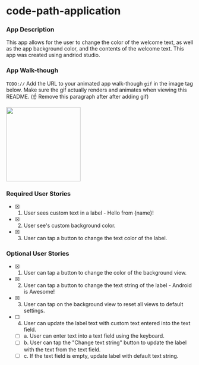 # code-path-application

### App Description
This app allows for the user to change the color of the welcome text, as well as the app background color, and the contents of the welcome text. This app was created using andriod studio.

### App Walk-though
`TODO://` Add the URL to your animated app walk-though `gif` in the image tag below. Make sure the gif actually renders and animates when viewing this README. (☝️ Remove this paragraph after after adding gif)

<img src="https://s3.amazonaws.com/img0.recordit.co/yQetHdxm6k.mp4?AWSAccessKeyId=AKIAINSRFOQXTN4DT46A&Expires=1578099818&Signature=zudfb8RwFa9FSDgMZ7Bsw4ruRxA%3Dhttps://recordit.co/yQetHdxm6k" width=200><br>

### Required User Stories
- [X] 1. User sees custom text in a label - Hello from {name}!
- [X] 2. User see's custom background color.
- [X] 3. User can tap a button to change the text color of the label.

### Optional User Stories
- [X] 1. User can tap a button to change the color of the background view.  
- [X] 2. User can tap a button to change the text string of the label - Android is Awesome!  
- [X] 3. User can tap on the background view to reset all views to default settings.  
- [ ] 4. User can update the label text with custom text entered into the text field.  
   - [ ] a. User can enter text into a text field using the keyboard.  
   - [ ] b. User can tap the "Change text string" button to update the label with the text from the text field.  
   - [ ] c. If the text field is empty, update label with default text string.  
